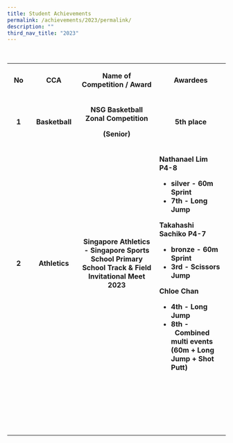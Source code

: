 ```yaml
---
title: Student Achievements
permalink: /achievements/2023/permalink/
description: ""
third_nav_title: "2023"
---
```

<p>&nbsp;</p>
<table class="ive_eobj_right iveo_table ives_tab_simple3" width="706">
<tbody class="">
<tr class="" style="height: 31.5px;">
<td class="" style="text-align: center; height: 31.5px; width: 66.9062px;">
<p class=""><span class=""><strong>No</strong></span></p>
</td>
<td class="" style="text-align: center; height: 31.5px; width: 120.812px;">
<p class=""><span class=""><strong>CCA</strong></span></p>
</td>
<td class="" style="text-align: center; height: 31.5px; width: 309.547px;">
<p class=""><span class=""><strong>Name of Competition / Award</strong></span></p>
</td>
<td class="" style="text-align: center; height: 31.5px; width: 207.734px;">
<p class=""><span class=""><strong>Awardees</strong></span></p>
</td>
</tr>
<tr class="" style="height: 31.5px;">
<td class="" style="text-align: center; height: 31.5px; width: 66.9062px;">
<p class=""><span class=""><strong>1</strong></span></p>
</td>
<td class="" style="text-align: center; height: 31.5px; width: 120.812px;">
<p class=""><strong>Basketball</strong></p>
</td>
<td class="" style="text-align: center; height: 31.5px; width: 309.547px;">
<p class=""><span class=""><strong>NSG Basketball Zonal Competition</strong></span></p>
<p class=""><span class=""><strong>(Senior)</strong></span></p>
</td>
<td class="" style="text-align: center; height: 31.5px; width: 207.734px;">
<p class=""><span class=""><strong>5th place</strong></span></p>
</td>
</tr>
<tr class="" style="height: 31.5px;">
<td class="" style="text-align: center; height: 31.5px; width: 66.9062px;">
<p class=""><span class=""><strong>2</strong></span></p>
</td>
<td class="" style="text-align: center; height: 31.5px; width: 120.812px;">
<p class=""><span class=""><strong>Athletics</strong></span></p>
</td>
<td class="" style="text-align: center; height: 31.5px; width: 309.547px;">
<p class=""><span class=""><strong>Singapore Athletics - Singapore Sports School Primary School Track &amp; Field Invitational Meet 2023</strong></span></p>
</td>
<td class="" style="height: 31.5px; width: 207.734px; text-align: left;">
<p class=""><span class=""><strong>Nathanael Lim P4-8</strong></span></p>
<ul>
<li><span class=""><strong>silver - 60m Sprint&nbsp;</strong></span></li>
<li><span class=""><strong> 7th - Long Jump</strong></span></li>
</ul>
<p><span class=""><strong>Takahashi Sachiko P4-7</strong></span></p>
<ul>
<li><span class=""><strong>bronze - 60m Sprint</strong></span></li>
<li><span class=""><strong>3rd - Scissors Jump</strong></span></li>
</ul>
<p><span class=""><strong>Chloe Chan</strong></span></p>
<ul>
<li><span class=""><strong>4th - Long Jump</strong></span></li>
<li><span class=""><strong>8th -&nbsp;&nbsp;Combined multi events (60m + Long Jump + Shot Putt)</strong></span></li>
</ul>
</td>
</tr>
<tr class="" style="height: 31.5px;">
<td class="" style="text-align: center; height: 31.5px; width: 66.9062px;">&nbsp;</td>
<td class="" style="text-align: center; height: 31.5px; width: 120.812px;">&nbsp;</td>
<td class="" style="text-align: center; height: 31.5px; width: 309.547px;">&nbsp;</td>
<td class="" style="text-align: center; height: 31.5px; width: 207.734px;">&nbsp;</td>
</tr>
<tr class="" style="height: 31.5px;">
<td class="" style="text-align: center; height: 31.5px; width: 66.9062px;">&nbsp;</td>
<td class="" style="text-align: center; height: 31.5px; width: 120.812px;">&nbsp;</td>
<td class="" style="text-align: center; height: 31.5px; width: 309.547px;">&nbsp;</td>
<td class="" style="text-align: center; height: 31.5px; width: 207.734px;">&nbsp;</td>
</tr>
<tr class="" style="height: 31.5px;">
<td class="" style="text-align: center; height: 31.5px; width: 66.9062px;">&nbsp;</td>
<td class="" style="text-align: center; height: 31.5px; width: 120.812px;">&nbsp;</td>
<td class="" style="text-align: center; height: 31.5px; width: 309.547px;">&nbsp;</td>
<td class="" style="text-align: center; height: 31.5px; width: 207.734px;">&nbsp;</td>
</tr>
<tr class="" style="height: 31.5px;">
<td class="" style="text-align: center; height: 31.5px; width: 66.9062px;">&nbsp;</td>
<td class="" style="text-align: center; height: 31.5px; width: 120.812px;">&nbsp;</td>
<td class="" style="text-align: center; height: 31.5px; width: 309.547px;">&nbsp;</td>
<td class="" style="text-align: center; height: 31.5px; width: 207.734px;">&nbsp;</td>
</tr>
</tbody>
</table>
<p><br /><br /><br />&nbsp;</p>
<p style="text-align: center;">&nbsp;</p>